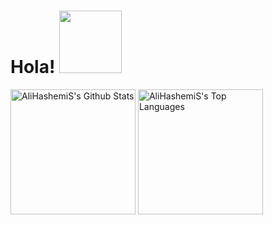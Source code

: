 # Hola! <img src="https://1.bp.blogspot.com/-4-ZDO9IHDMs/XwyowOV9ICI/AAAAAAAAGHw/9dyHoDWalgwiXKGFtz_80R-0aFkLU7WFgCPcBGAsYHg/s480/PINGUINO.gif" width="100px">

<a href="https://github.com/AliHashemiS/github-readme-stats"><img height='200px' alt="AliHashemiS's Github Stats" src="https://github-readme-stats.vercel.app/api?username=AliHashemiS&show_icons=true&count_private=false&theme=react&hide_border=true&bg_color=0D1117" /></a>
<a href="https://github.com/AliHashemiS/github-readme-stats"><img height='200px' alt="AliHashemiS's Top Languages" src="https://github-readme-stats.vercel.app/api/top-langs/?username=AliHashemiS&langs_count=8&count_private=false&layout=compact&theme=react&hide_border=true&bg_color=0D1117" /></a>
